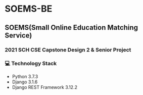 # SOEMS-BE
## SOEMS(Small Online Education Matching Service)
### 2021 SCH CSE Capstone Design 2 & Senior Project

### 💻 Technology Stack
- Python 3.7.3
- Django 3.1.6
- Django REST Framework 3.12.2
